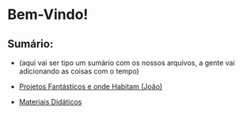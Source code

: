 # Bem-Vindo!

## Sumário:
* (aqui vai ser tipo um sumário com os nossos arquivos, a gente vai adicionando as coisas com o tempo)

* [Projetos Fantásticos e onde Habitam (João)](https://github.com/JoaoVML42/Projetos-incrivelmente-bobos/blob/main/README.md)
* [Materiais Didáticos](https://github.com/JoaoVML42/A-definir/blob/main/Materiais.md)

